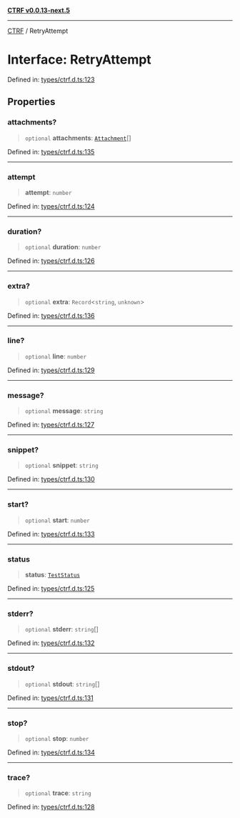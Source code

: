 [**CTRF v0.0.13-next.5**](../README.md)

***

[CTRF](../README.md) / RetryAttempt

# Interface: RetryAttempt

Defined in: [types/ctrf.d.ts:123](https://github.com/ctrf-io/ctrf-core-js/blob/main/types/ctrf.d.ts#L123)

## Properties

### attachments?

> `optional` **attachments**: [`Attachment`](Attachment.md)[]

Defined in: [types/ctrf.d.ts:135](https://github.com/ctrf-io/ctrf-core-js/blob/main/types/ctrf.d.ts#L135)

***

### attempt

> **attempt**: `number`

Defined in: [types/ctrf.d.ts:124](https://github.com/ctrf-io/ctrf-core-js/blob/main/types/ctrf.d.ts#L124)

***

### duration?

> `optional` **duration**: `number`

Defined in: [types/ctrf.d.ts:126](https://github.com/ctrf-io/ctrf-core-js/blob/main/types/ctrf.d.ts#L126)

***

### extra?

> `optional` **extra**: `Record`\<`string`, `unknown`\>

Defined in: [types/ctrf.d.ts:136](https://github.com/ctrf-io/ctrf-core-js/blob/main/types/ctrf.d.ts#L136)

***

### line?

> `optional` **line**: `number`

Defined in: [types/ctrf.d.ts:129](https://github.com/ctrf-io/ctrf-core-js/blob/main/types/ctrf.d.ts#L129)

***

### message?

> `optional` **message**: `string`

Defined in: [types/ctrf.d.ts:127](https://github.com/ctrf-io/ctrf-core-js/blob/main/types/ctrf.d.ts#L127)

***

### snippet?

> `optional` **snippet**: `string`

Defined in: [types/ctrf.d.ts:130](https://github.com/ctrf-io/ctrf-core-js/blob/main/types/ctrf.d.ts#L130)

***

### start?

> `optional` **start**: `number`

Defined in: [types/ctrf.d.ts:133](https://github.com/ctrf-io/ctrf-core-js/blob/main/types/ctrf.d.ts#L133)

***

### status

> **status**: [`TestStatus`](../type-aliases/TestStatus.md)

Defined in: [types/ctrf.d.ts:125](https://github.com/ctrf-io/ctrf-core-js/blob/main/types/ctrf.d.ts#L125)

***

### stderr?

> `optional` **stderr**: `string`[]

Defined in: [types/ctrf.d.ts:132](https://github.com/ctrf-io/ctrf-core-js/blob/main/types/ctrf.d.ts#L132)

***

### stdout?

> `optional` **stdout**: `string`[]

Defined in: [types/ctrf.d.ts:131](https://github.com/ctrf-io/ctrf-core-js/blob/main/types/ctrf.d.ts#L131)

***

### stop?

> `optional` **stop**: `number`

Defined in: [types/ctrf.d.ts:134](https://github.com/ctrf-io/ctrf-core-js/blob/main/types/ctrf.d.ts#L134)

***

### trace?

> `optional` **trace**: `string`

Defined in: [types/ctrf.d.ts:128](https://github.com/ctrf-io/ctrf-core-js/blob/main/types/ctrf.d.ts#L128)
